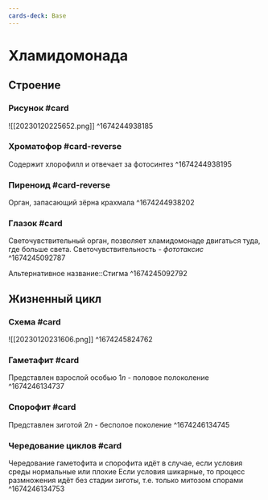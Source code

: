 ```yaml
---
cards-deck: Base
---
```


# Хламидомонада

## Строение

### Рисунок #card
![[20230120225652.png]]
^1674244938185

### Хроматофор #card-reverse
Содержит хлорофилл и отвечает за фотосинтез
^1674244938195

### Пиреноид #card-reverse
Орган, запасающий зёрна крахмала
^1674244938202

### Глазок #card
Светочувствительный орган, позволяет хламидомонаде двигаться туда, где больше света. Светочувствительность - *фототаксис*
^1674245092787

Альтернативное название::Стигма ^1674245092792

## Жизненный цикл

### Схема #card
![[20230120231606.png]]
^1674245824762

### Гаметафит #card
Представлен взрослой особью $1n$ - половое полоколение
^1674246134737

### Спорофит #card
Представлен зиготой $2n$ - бесполое поколение
^1674246134745

### Чередование циклов #card
Чередование гаметофита и спорофита идёт в случае, если условия среды нормальные или плохие
Если условия шикарные, то процесс размножения идёт без стадии зиготы, т.е. только митозом спорами
^1674246134753


